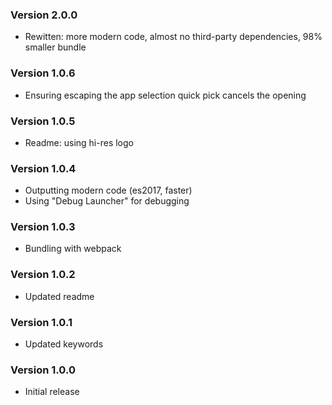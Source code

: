 ### Version 2.0.0
- Rewitten: more modern code, almost no third-party dependencies, 98% smaller bundle

### Version 1.0.6
- Ensuring escaping the app selection quick pick cancels the opening

### Version 1.0.5
- Readme: using hi-res logo

### Version 1.0.4
- Outputting modern code (es2017, faster)
- Using "Debug Launcher" for debugging

### Version 1.0.3
- Bundling with webpack

### Version 1.0.2
- Updated readme

### Version 1.0.1
- Updated keywords

### Version 1.0.0
- Initial release
